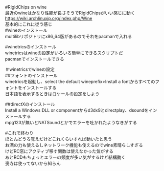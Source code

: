 #RigidChips on wine  
最近のwineはかなり性能が良さそうでRigidChipsがいい感じに動く  
https://wiki.archlinuxjp.org/index.php/Wine  
基本的にこれに従う感じ  
#wineのインストール  
multilibリポジトリにx86_64版があるのでそれをpacmanで入れる  
  
#winetricsのインストール  
winetricsはwineの設定がいろいろ簡単にできるスクリプトだ  
pacmanでインストールできる  
  
＃winetricsでwineの設定  
##フォントのインストール  
winetricsを起動し、select the default wineprefix>Install a fontからすべてのフォントをインストールする  
日本語を表示するときはロケールの設定をしよう  
  
##directXのインストール  
Install a Windows DLL or componentからd3dx9とdirectplay、dsoundをインストールする  
mpg123が無いとNATSoundとかでエラーを吐かれたようなきがする  
  
#これで終わり  
ほとんどうろ覚えだけどこれくらいすれば動いたと思う  
お酒の力も使えるしネットワーク機能も使えるのでwine素晴らしすぎる  
けどRC窓にアクティブ移す関数は使えなかった気がする  
あとRCDもちょっとエラーの頻度が多い気がするけど結構動く  
喪寺は使ってないから知らん